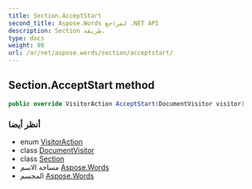 ```yaml
---
title: Section.AcceptStart
second_title: Aspose.Words لمراجع .NET API
description: Section طريقة. 
type: docs
weight: 90
url: /ar/net/aspose.words/section/acceptstart/
---
```

## Section.AcceptStart method

```csharp
public override VisitorAction AcceptStart(DocumentVisitor visitor)
```

### أنظر أيضا

* enum [VisitorAction](../../visitoraction/)
* class [DocumentVisitor](../../documentvisitor/)
* class [Section](../)
* مساحة الاسم [Aspose.Words](../../section/)
* المجسم [Aspose.Words](../../../)


